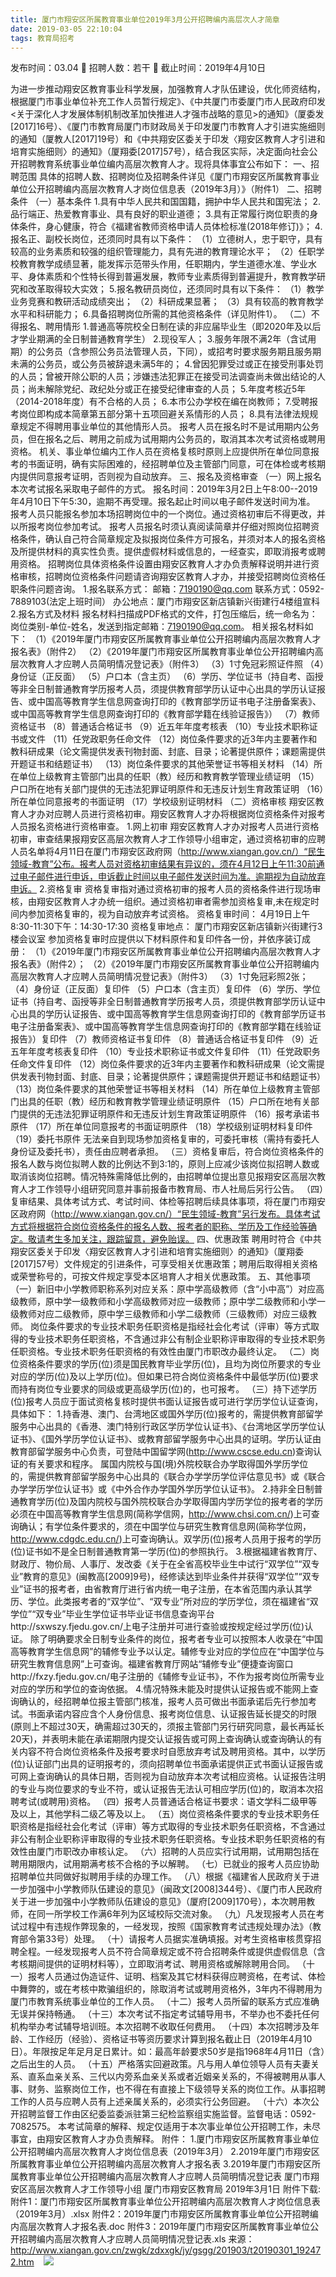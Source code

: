 ```yaml
---
title: 厦门市翔安区所属教育事业单位2019年3月公开招聘编内高层次人才简章
date: 2019-03-05 22:10:04
tags: 教育局招考
---
```

发布时间：03.04   🌟   招聘人数：若干   🌈   截止时间：2019年4月10日
<!-- more -->
为进一步推动翔安区教育事业科学发展，加强教育人才队伍建设，优化师资结构，根据厦门市事业单位补充工作人员暂行规定》、《中共厦门市委厦门市人民政府印发<关于深化人才发展体制机制改革加快推进人才强市战略的意见>的通知》（厦委发[2017]16号）、《厦门市教育局厦门市财政局关于印发厦门市教育人才引进实施细则的通知（厦教人[2017]19号）和《中共翔安区委关于印发〈翔安区教育人才引进和培育实施细则〉的通知》（厦翔委[2017]57号），结合我区实际，决定面向社会公开招聘教育系统事业单位编内高层次教育人才。现将具体事宜公布如下：
一、招聘范围
具体的招聘人数、招聘岗位及招聘条件详见《厦门市翔安区所属教育事业单位公开招聘编内高层次教育人才岗位信息表（2019年3月）》（附件1）
二、招聘条件
（一）基本条件
1.具有中华人民共和国国籍，拥护中华人民共和国宪法；
2.品行端正、热爱教育事业、具有良好的职业道德；
3.具有正常履行岗位职责的身体条件，身心健康，符合《福建省教师资格申请人员体检标准(2018年修订)》；
4.报名正、副校长岗位，还须同时具有以下条件：
（1）立德树人，忠于职守，具有较高的业务素质和较强的组织管理能力，具有先进的教育理论水平；
（2）任职学校教育教学成绩显著，能发挥示范带头作用，任职期内，学生道德水准、学业水平、身体素质和个性特长得到普遍发展，教师专业素质得到普遍提升，教育教学研究和改革取得较大实效；
5.报名教研员岗位，还须同时具有以下条件：
（1）教学业务竞赛和教研活动成绩突出；
（2）科研成果显著；
（3）具有较高的教育教学水平和科研能力；
6.具备招聘岗位所需的其他资格条件（详见附件1）。
（二）不得报名、聘用情形
1.普通高等院校全日制在读的非应届毕业生（即2020年及以后才学业期满的全日制普通教育学生）
2.现役军人；
3.服务年限不满2年（含试用期）的公务员（含参照公务员法管理人员，下同），或招考时要求服务期且服务期未满的公务员，或公务员被辞退未满5年的；
4.曾因犯罪受过或正在接受刑事处罚的人员；曾被开除公职的人员；涉嫌违法犯罪正在接受司法调查尚未做出结论的人员；尚未解除党纪、政纪处分或正在接受纪律审查的人员；
5.年度考核近5年（2014-2018年度）有不合格的人员；
6.本市公办学校在编在岗教师；
7.受聘报考岗位即构成本简章第五部分第十五项回避关系情形的人员；
8.具有法律法规规章规定不得聘用事业单位的其他情形人员。
报考人员在报名时不是试用期内公务员，但在报名之后、聘用之前成为试用期内公务员的，取消其本次考试资格或聘用资格。
机关、事业单位编内工作人员在资格复核时原则上应提供所在单位同意报考的书面证明，确有实际困难的，经招聘单位及主管部门同意，可在体检或考核期内提供同意报考证明，否则视为自动放弃。
三、报名及资格审查
（一）网上报名
本次考试报名采取电子邮件的方式。
报名时间：2019年3月2日上午8:00--2019年4月10日下午5:30，逾期不再受理。报名起止时间以电子邮件发送时间为准。
报考人员只能报名参加本场招聘岗位中的一个岗位。通过资格初审后不得更改，并以所报考岗位参加考试。
报考人员报名时须认真阅读简章并仔细对照岗位招聘资格条件，确认自己符合简章规定及拟报岗位条件方可报名，并须对本人的报名资格及所提供材料的真实性负责。提供虚假材料或信息的，一经查实，即取消报考或聘用资格。
招聘岗位具体资格条件设置由翔安区教育人才办负责解释说明并进行资格审核，招聘岗位资格条件问题请咨询翔安区教育人才办，并接受招聘岗位资格任职条件问题咨询。
1.报名联系方式：
邮箱：7190190@qq.com
联系方式：0592-7889103(法定上班时间）
办公地点：厦门市翔安区新店镇新兴街建行4楼组宣科
2.报名方式及材料
报名材料扫描成PDF格式的文件，打包压缩后，统一命名为：岗位类别-单位-姓名，发送到指定邮箱：7190190@qq.com。
相关报名材料如下：
（1）《2019年厦门市翔安区所属教育事业单位公开招聘编内高层次教育人才报名表》（附件2）
（2）《2019年厦门市翔安区所属教育事业单位公开招聘编内高层次教育人才应聘人员简明情况登记表》（附件3）
（3）1寸免冠彩照证件照
（4）身份证（正反面）
（5）户口本（含主页）
（6）学历、学位证书（持自考、函授等非全日制普通教育学历报考人员，须提供教育部学历认证中心出具的学历认证报告、或中国高等教育学生信息网查询打印的《教育部学历证书电子注册备案表》、或中国高等教育学生信息网查询打印的《教育部学籍在线验证报告》）
（7）教师资格证书
（8）普通话合格证书
（9）近五年年度考核表
（10）专业技术职称证书或文件
（11）任党政职务任命文件
（12）岗位条件要求的近3年内主要著作和教科研成果（论文需提供发表刊物封面、封底、目录；论著提供原件；课题需提供开题证书和结题证书）
（13）岗位条件要求的其他荣誉证书等相关材料
（14）所在单位上级教育主管部门出具的任职（教）经历和教育教学管理业绩证明
（15）户口所在地有关部门提供的无违法犯罪证明原件和无违反计划生育政策证明
（16）所在单位同意报考的书面证明
（17）学校级别证明材料
（二）资格审核
翔安区教育人才办对应聘人员进行资格初审。翔安区教育人才办将根据岗位资格条件对报考人员报名资格进行资格审查。
1.网上初审
翔安区教育人才办对报考人员进行资格初审，审查结果报翔安区高层次教育人才工作领导小组审定，通过资格初审的应聘人员名单将4月11日在厦门市翔安区政府网（http://www.xiangan.gov.cn/）“民生领域-教育”公布。报考人员对资格初审结果有异议的，须在4月12日上午11:30前通过电子邮件进行申诉，申诉截止时间以电子邮件发送时间为准。逾期视为自动放弃申诉。
2.资格复审
资格复审指对通过资格初审的报考人员的资格条件进行现场审核，由翔安区教育人才办统一组织。通过资格初审者需参加资格复审,未在规定时间内参加资格复审的，视为自动放弃考试资格。
资格复审时间：
4月19日上午8:30-11:30下午：14:30-17:30
资格复审地点：
厦门市翔安区新店镇新兴街建行3楼会议室
参加资格复审时应提供以下材料原件和复印件各一份，并依序装订成册：
（1）《2019年厦门市翔安区所属教育事业单位公开招聘编内高层次教育人才报名表》（附件2）；
（2）《2019年厦门市翔安区所属教育事业单位公开招聘编内高层次教育人才应聘人员简明情况登记表》（附件3）
（3）1寸免冠彩照2张；
（4）身份证（正反面）复印件
（5）户口本（含主页）复印件
（6）学历、学位证书（持自考、函授等非全日制普通教育学历报考人员，须提供教育部学历认证中心出具的学历认证报告、或中国高等教育学生信息网查询打印的《教育部学历证书电子注册备案表》、或中国高等教育学生信息网查询打印的《教育部学籍在线验证报告》）复印件
（7）教师资格证书复印件
（8）普通话合格证书复印件
（9）近五年年度考核表复印件
（10）专业技术职称证书或文件复印件
（11）任党政职务任命文件复印件
（12）岗位条件要求的近3年内主要著作和教科研成果（论文需提供发表刊物封面、封底、目录；论著提供原件；课题需提供开题证书和结题证书）
（13）岗位条件要求的其他荣誉证书等相关材料
（14）所在单位上级教育主管部门出具的任职（教）经历和教育教学管理业绩证明原件
（15）户口所在地有关部门提供的无违法犯罪证明原件和无违反计划生育政策证明原件
（16）报考承诺书原件
（17）所在单位同意报考的书面证明原件
（18）学校级别证明材料复印件
（19）委托书原件
无法亲自到现场参加资格复审的，可委托审核（需持有委托人身份证及委托书），责任由应聘者承担。
（三）资格复审后，符合岗位资格条件的报名人数与岗位拟聘人数的比例达不到3:1的，原则上应减少该岗位拟招聘人数或取消该岗位招聘。情况特殊需降低比例的，由招聘单位提出意见报翔安区高层次教育人才工作领导小组研究同意并事前报备市教育局、市人社局后另行公告。
（四）复审结果、具体考试方式、考试时间、体检等招聘后续具体事项，将在厦门市翔安区政府网（http://www.xiangan.gov.cn/）“民生领域-教育”另行发布。具体考试方式将根据符合岗位资格条件的报名人数、报考者的职称、学历及工作经验等确定。敬请考生多加关注，跟踪留意，避免贻误。
四、优惠政策
聘用时符合《中共翔安区委关于印发〈翔安区教育人才引进和培育实施细则〉的通知》（厦翔委[2017]57号）文件规定的引进条件，可享受相关优惠政策；聘用后取得相关资格或荣誉称号的，可按文件规定享受本区培育人才相关优惠政策。
五、其他事项
（一）新旧中小学教师职称系列对应关系：原中学高级教师（含“小中高”）对应高级教师，原中学一级教师和小学高级教师对应一级教师；原中学二级教师和小学一级教师对应二级教师，原中学三级教师和小学二级教师（三级教师）对应三级教师。
岗位条件要求的专业技术职务任职资格是指经社会化考试（评审）等方式取得的专业技术职务任职资格，不含通过非公有制企业职称评审取得的专业技术职务任职资格。专业技术职务任职资格的有效性由厦门市职改办最终认定。
（二）岗位资格条件要求的学历(位)须是国民教育毕业学历(位)，且均为岗位所要求的专业对应的学历(位)及以上学历(位)。但如果已符合岗位资格条件中最低学历(位)要求而持有岗位专业要求的同级或更高级学历(位)的，也可报考。
（三）持下述学历(位)报考人员应于面试资格复核时提供书面认证报告或可进行学历学位认证查询，具体如下：
1.持香港、澳门、台湾地区或国外学历(位)报考的，需提供教育部留学服务中心出具的《香港、澳门特别行政区学历学位认证书》、《台湾地区学历学位认证书》、《国外学历学位认证书》、或教育部留学服务中心出具的证明。学历认证由教育部留学服务中心负责，可登陆中国留学网(http://www.cscse.edu.cn)查询认证的有关要求和程序。
属国内院校与国(境)外院校联合办学取得国外学历学位的，需提供教育部留学服务中心出具的《联合办学学历学位评估意见书》或《联合办学学历学位认证书》或《中外合作办学国外学历学位认证书》。
2.持非全日制普通教育学历(位)及国内院校与国外院校联合办学取得国内学历学位的报考者的学历必须在中国高等教育学生信息网(简称学信网，http://www.chsi.com.cn/)上可查询确认；有学位条件要求的，须在中国学位与研究生教育信息网(简称学位网，http://www.cdgdc.edu.cn/)上可查询确认。双学历(位)报考人员用于报考的学历(位)证书如不是全日制普通教育第一学历(位)的参照执行。
3.根据福建省教育厅、财政厅、物价局、人事厅、发改委《关于在全省高校毕业生中试行“双学位”“双专业”教育的意见》(闽教高[2009]9号)，经修读达到毕业条件并获得“双学位”“双专业”证书的报考者，由省教育厅进行省内统一电子注册，在本省范围内承认其学历、学位。此类报考者的“双学位”、“双专业”所对应的学历学位，须在福建省“双学位”“双专业”毕业生学位证书毕业证书信息查询平台http://sxwszy.fjedu.gov.cn/上电子注册并可进行查验或按规定经过学历(位)认证。
除了明确要求全日制专业条件的岗位，报考者专业可以按照本人收录在“中国高等教育学生信息网”的辅修专业予以认定。辅修专业对应的学位应在“中国学位与研究生教育信息网”上可查询。福建省教育厅网站“辅修专业”便捷查询窗口http://fxzy.fjedu.gov.cn/电子注册的《辅修专业证书》，不作为报考岗位所需专业对应的学历和学位的查询依据。
4.情况特殊未能及时提供认证报告或不能网上查询确认的，经招聘单位报主管部门核准，报考人员可做出书面承诺后先行参加考试。书面承诺内容应含个人身份信息、报考岗位信息、认证报告延长提交的时限(原则上不超过30天，确需超过30天的，须报主管部门另行研究同意，最长再延长20天)，并表明未能在承诺期限内提交认证报告或可网上查询确认或查询确认的有关内容不符合岗位资格条件及报考要求时自愿放弃考试及聘用资格。其中，以学历(位)认证部门出具的证明报考的，须向招聘单位书面承诺提供正式书面认证报告或可网上查询确认的具体日期，否则视为自动放弃本次考试相应资格。认证报告注明的专业与岗位要求的专业不符，或认证报告无法认可相应学历(位)的，取消本次招聘考试(或聘用)资格。
（四）报考人员普通话合格证书要求：语文学科二级甲等及以上，其他学科二级乙等及以上。
（五）岗位资格条件要求的专业技术职务任职资格是指经社会化考试（评审）等方式取得的专业技术职务任职资格，不含通过非公有制企业职称评审取得的专业技术职务任职资格。专业技术职务任职资格的有效性由厦门市职改办审核认定。
（六）招聘的人员应实行试用期，试用期包括在聘用期限内，试用期满考核不合格的予以解聘。
（七）已就业的报考人员应协助招聘单位共同做好拟聘用手续的办理工作。
（八）根据《福建省人民政府关于进一步加强中小学教师队伍建设的意见》（闽政文[2008]344号）、《厦门市人民政府关于进一步加强中小学教师队伍建设的意见》（厦府[2009]170号），本次聘用教师，在同一所学校工作满6年列为区域校际交流对象。
（九）凡发现报考人员在考试过程中有违规作弊现象的，一经发现，按照《国家教育考试违规处理办法》（教育部令第33号）处理。
（十）请报考人员据实准确填报。对考生资格审核贯穿招聘全程。一经发现报考人员不符合简章规定或不符合招聘条件或提供虚假信息（含考核期间提供的证明材料等），立即取消考试、聘用资格或解除聘用合同。
（十一）报考人员通过伪造证件、证明、档案及其它材料获得应聘资格，在考试、体检中舞弊的，或在考核中欺骗组织的，除取消考试或聘用资格外，3年内不得聘用为厦门市教育系统事业单位的工作人员。
（十二）报考人员所留的联系方式应准确无误并保持畅通。
（十三）本次考试不指定考试辅导用书，不举办也不委托任何机构举办考试辅导培训班。本次招聘不收取任何费用。
（十四）本次招聘涉及年龄、工作经历（经验）、资格证书等资历要求计算到报名截止日（2019年4月10日）。年限按足年足月足日累计。如：最高年龄要求50岁是指1968年4月11日（含）之后出生的人员。
（十五）严格落实回避政策。凡与用人单位领导人员有夫妻关系、直系血亲关系、三代以内旁系血亲关系或者近姻亲关系的，不得被聘用从事人事、财务、监察岗位工作，也不得在有直接上下级领导关系的岗位工作。从事招聘工作的人员与应聘人员有上述亲属关系的，必须实行公务回避。
（十六）本次公开招聘监督工作由区纪委监委派驻第三纪检监察组实施监督。监督电话：0592-7082575。
本考试简章的解释、规定仅适用于本次事业单位公开招聘工作，未尽事宜，由翔安区教育人才办负责解释。
附件：
1.厦门市翔安区所属教育事业单位公开招聘编内高层次教育人才岗位信息表（2019年3月）
2.2019年厦门市翔安区所属教育事业单位公开招聘编内高层次教育人才报名表
3.2019年厦门市翔安区所属教育事业单位公开招聘编内高层次教育人才应聘人员简明情况登记表
厦门市翔安区高层次教育人才工作领导小组
厦门市翔安区教育局
2019年3月1日
附件下载:
附件1：厦门市翔安区所属教育事业单位公开招聘编内高层次教育人才岗位信息表（2019年3月）.xlsx
附件2：2019年厦门市翔安区所属教育事业单位公开招聘编内高层次教育人才报名表.doc
附件3：2019年厦门市翔安区所属教育事业单位公开招聘编内高层次教育人才应聘人员简明情况登记表.xls
来源：
http://www.xiangan.gov.cn/zwgk/zdxxgk/jy/gsgg/201903/t20190301_192472.htm
 
 ![](https://cdn.weiweiblog.cn/20181015134814.png)